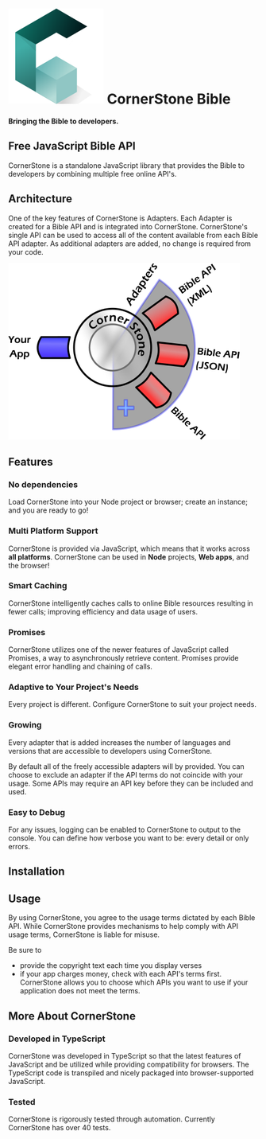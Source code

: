 # ![CornerStone][cornerstone] CornerStone Bible
**Bringing the Bible to developers.**

## Free JavaScript Bible API
CornerStone is a standalone JavaScript library that provides the Bible to developers by combining multiple free online API's.

## Architecture
One of the key features of CornerStone is Adapters. Each Adapter is created for a Bible API and is integrated into CornerStone. CornerStone's single API can be used to access all of the content available from each Bible API adapter. As additional adapters are added, no change is required from your code.

![CornerStone Architecture][architecture]

## Features

### No dependencies
Load CornerStone into your Node project or browser; create an instance; and you are ready to go!

### Multi Platform Support
CornerStone is provided via JavaScript, which means that it works across **all platforms**. CornerStone can be used in **Node** projects, **Web apps**, and the browser!  

### Smart Caching
CornerStone intelligently caches calls to online Bible resources resulting in fewer calls; improving efficiency and data usage of users.

### Promises
CornerStone utilizes one of the newer features of JavaScript called Promises, a way to asynchronously retrieve content. Promises provide elegant error handling and chaining of calls.

### Adaptive to Your Project's Needs
Every project is different. Configure CornerStone to suit your project needs.

### Growing
Every adapter that is added increases the number of languages and versions that are accessible to developers using CornerStone.

By default all of the freely accessible adapters will by provided. You can choose to exclude an adapter if the API terms do not coincide with your usage. Some APIs may require an API key before they can be included and used.

### Easy to Debug
For any issues, logging can be enabled to CornerStone to output to the console. You can define how verbose you want to be: every detail or only errors.

## Installation

## Usage

By using CornerStone, you agree to the usage terms dictated by each Bible API. While CornerStone provides mechanisms to help comply with API usage terms, CornerStone is liable for misuse.

Be sure to
* provide the copyright text each time you display verses
* if your app charges money, check with each API's terms first. CornerStone allows you to choose which APIs you want to use if your application does not meet the terms.

## More About CornerStone
### Developed in TypeScript
CornerStone was developed in TypeScript so that the latest features of JavaScript and be utilized while providing compatibility for browsers. The TypeScript code is transpiled and nicely packaged into browser-supported JavaScript.

### Tested
CornerStone is rigorously tested through automation. Currently CornerStone has over 40 tests.

[cornerstone]: ./images/cornerstone-green192x192.png
[architecture]: ./images/architecture.png
